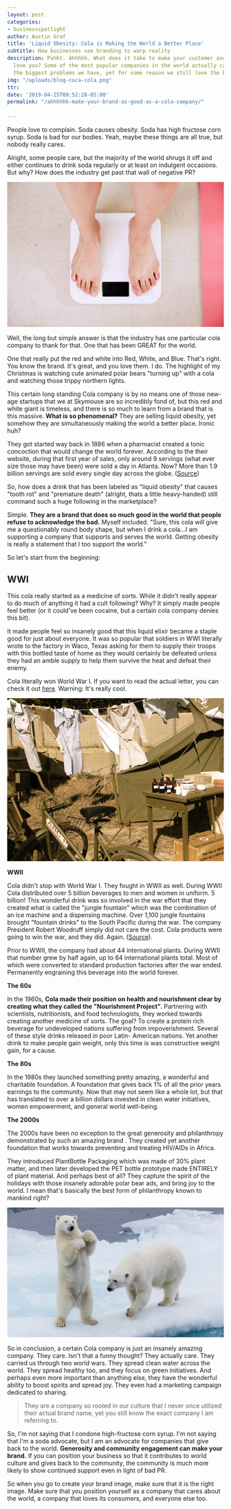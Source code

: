 ```yaml
---
layout: post
categories:
- businessspotlight
author: Austin Graf
title: 'Liquid Obesity: Cola is Making the World a Better Place'
subtitle: How businesses use branding to warp reality
description: Pshht. Ahhhhh. What does it take to make your customer and the world
  love you? Some of the most popular companies in the world actually cause some of
  the biggest problems we have, yet for some reason we still love the brand!
img: "/uploads/blog-coca-cola.png"
ttr: 
date: '2019-04-25T09:52:28-05:00'
permalink: "/ahhhhhh-make-your-brand-as-good-as-a-cola-company/"

---
```

People love to complain. Soda causes obesity. Soda has high fructose corn syrup. Soda is bad for our bodies. Yeah, maybe these things are all true, but nobody really cares. 

Alright, some people care, but the majority of the world shrugs it off and either continues to drink soda regularly or at least on indulgent occasions. But why? How does the industry get past that wall of negative PR?

![woman-standing-on-bathroom-scale-weighing-herself](/uploads/bathroom-scale-for-weightloss.jpg "bathroom-scale-for-weightloss")

Well, the long but simple answer is that the industry has one particular cola company to thank for that. One that has been GREAT for the world.  

One that really put the red and white into Red, White, and Blue. That's right. You know the brand. It's great, and you love them. I do. The highlight of my Christmas is watching cute animated polar bears "turning up" with a cola and watching those trippy northern lights.

This certain long standing Cola company is by no means one of those new-age startups that we at Skymouse are so incredibly fond of, but this red and white giant is timeless, and there is so much to learn from a brand that is this massive. **What is so phenomenal?** They are selling liquid obesity, yet somehow they are simultaneously making the world a better place. Ironic huh?

They got started way back in 1886 when a pharmacist created a tonic concoction that would change the world forever. According to the their website, during that first year of sales, only around 9 servings (what ever size those may have been) were sold a day in Atlanta. Now? More than 1.9 billion servings are sold every single day across the globe. ([Source](https://www.worldofcoca-cola.com/about-us/coca-cola-history/ "about-us-coca-cola-history"))

So, how does a drink that has been labeled as "liquid obesity" that causes "tooth rot" and "premature death" (alright, thats a little heavy-handed) still command such a huge following in the marketplace?

Simple. **They are a brand that does so much good in the world that people refuse to acknowledge the bad.** Myself included. "Sure, this cola will give me a questionably round body shape, but when I drink a cola...I am supporting a company that supports and serves the world. Getting obesity is really a statement that I too support the world."

So let's start from the beginning:

## WWI

This cola really started as a medicine of sorts. While it didn't really appear to do much of anything it had a cult following? Why? It simply made people feel better (or it could've been cocaine, but a certain cola company denies this bit). 

It made people feel so insanely good that this liquid elixir became a staple good for just about everyone. It was so popular that soldiers in WWI literally wrote to the factory in Waco, Texas asking for them to supply their troops with this bottled taste of home as they would certainly be defeated unless they had an amble supply to help them survive the heat and defeat their enemy. 

Cola literally won World War I. If you want to read the actual letter, you can check it out [here](https://www.thedailymeal.com/read-letter-wwi-troops-calling-coca-cola "read-letter-wwi-troops-calling-coca-cola"). Warning: It's really cool.

![white-nurse-dresses-on-a-clothes-line-in-a-military-camp](/uploads/white-dresses-drying-in-a-military-camp.jpg "white-nurse-dresses-on-a-clothes-line")

**WWII**

Cola didn't stop with World War I. They fought in WWII as well. During WWII Cola distributed over 5 billion beverages to men and women in uniform. 5 billion! This wonderful drink was so involved in the war effort that they created what is called the "jungle fountain" which was the combination of an ice machine and a dispensing machine. Over 1,100 jungle fountains brought "fountain drinks" to the South Pacific during the war. The company President Robert Woodruff simply did not care the cost. Cola products were going to win the war, and they did. Again. ([Source](https://www.coca-colacompany.com/stories/coke-and-the-us "stories-coke-and-the-us")).

Prior to WWII, the company had about 44 international plants. During WWII that number grew by half again, up to 64 international plants total. Most of which were converted to standard production factories after the war ended. Permanently engraining this beverage into the world forever.

**The 60s**

In the 1960s, **Cola made their position on health and nourishment clear by creating what they called the "Nourishment Project".** Partnering with scientists, nutritionists, and food technologists, they worked towards creating another medicine of sorts. The goal? To create a protein rich beverage for undeveloped nations suffering from impoverishment. Several of these style drinks released in poor Latin- American nations. Yet another drink to make people gain weight, only this time is was constructive weight gain, for a cause.

**The 80s**

In the 1980s they launched something pretty amazing, a wonderful and charitable foundation. A foundation that gives back 1% of all the prior years earnings to the community. Now that may not seem like a whole lot, but that has translated to over a billion dollars invested in clean water initiatives, women empowerment, and general world well-being.

**The 2000s**

The 2000s have been no exception to the great generosity and philanthropy demonstrated by such an amazing brand . They created yet another foundation that works towards preventing and treating HIV/AIDs in Africa.

They introduced PlantBottle Packaging which was made of 30% plant matter, and then later developed the PET bottle prototype made ENTIRELY of plant material. And perhaps best of all? They capture the spirit of the holidays with those insanely adorable polar bear ads, and bring joy to the world. I mean that's basically the best form of philanthropy known to mankind right?

![two-polar-bears-on-the-edge-of-the-ice-playing-one-standing-on-back-legs](/uploads/brian-mcmahon-1460292-unsplash.jpg "polar-bears-playing")

So in conclusion, a certain Cola company is just an insanely amazing company. They care. Isn't that a funny thought? They actually care. They carried us through two world wars. They spread clean water across the world. They spread healthy too, and they focus on green initiatives. And perhaps even more important than anything else, they have the wonderful ability to boost spirits and spread joy. They even had a marketing campaign dedicated to sharing.

> They are a company so rooted in our culture that I never once utilized their actual brand name, yet you still know the exact company I am referring to.

So, I'm not saying that I condone high-fructose corn syrup. I'm not saying that I'm a soda advocate, but I am an advocate for companies that give back to the world. **Generosity and community engagement can make your brand.** If you can position your business so that it contributes to world culture and gives back to the community, the community is much more likely to show continued support even in light of bad PR. 

So when you go to create your brand image, make sure that it is the right image. Make sure that you position yourself as a company that cares about the world, a company that loves its consumers, and everyone else too.